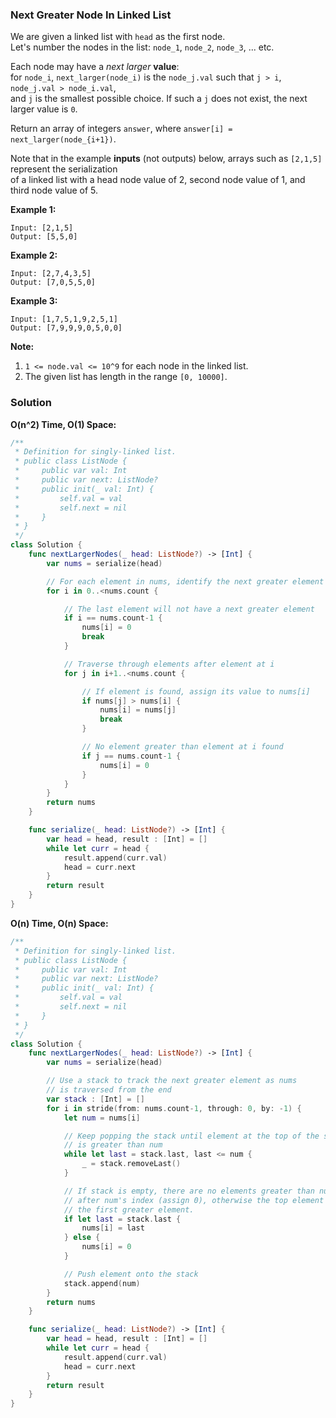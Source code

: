 
### Next Greater Node In Linked List

We are given a linked list with `head` as the first node.</br>
Let's number the nodes in the list: `node_1`, `node_2`, `node_3`, ... etc.

Each node may have a *next larger* __value__:</br> 
for `node_i`, `next_larger(node_i)` is the `node_j.val` such that `j > i`, `node_j.val > node_i.val`,</br> 
and `j` is the smallest possible choice.  If such a `j` does not exist, the next larger value is `0`.

Return an array of integers `answer`, where `answer[i] = next_larger(node_{i+1})`.

Note that in the example __inputs__ (not outputs) below, arrays such as `[2,1,5]` represent the serialization</br> 
of a linked list with a head node value of 2, second node value of 1, and third node value of 5.

__Example 1:__
```
Input: [2,1,5]
Output: [5,5,0]
```
__Example 2:__
```
Input: [2,7,4,3,5]
Output: [7,0,5,5,0]
```
__Example 3:__
```
Input: [1,7,5,1,9,2,5,1]
Output: [7,9,9,9,0,5,0,0]
```

__Note:__
1. `1 <= node.val <= 10^9` for each node in the linked list.
2. The given list has length in the range `[0, 10000]`.

### Solution
__O(n^2) Time, O(1) Space:__
```Swift
/**
 * Definition for singly-linked list.
 * public class ListNode {
 *     public var val: Int
 *     public var next: ListNode?
 *     public init(_ val: Int) {
 *         self.val = val
 *         self.next = nil
 *     }
 * }
 */
class Solution {
    func nextLargerNodes(_ head: ListNode?) -> [Int] {
        var nums = serialize(head)

        // For each element in nums, identify the next greater element
        for i in 0..<nums.count {

            // The last element will not have a next greater element
            if i == nums.count-1 {
                nums[i] = 0
                break
            }

            // Traverse through elements after element at i
            for j in i+1..<nums.count {

                // If element is found, assign its value to nums[i]
                if nums[j] > nums[i] {
                    nums[i] = nums[j]
                    break
                }

                // No element greater than element at i found
                if j == nums.count-1 {
                    nums[i] = 0
                }
            }
        }
        return nums
    }

    func serialize(_ head: ListNode?) -> [Int] {
        var head = head, result : [Int] = []
        while let curr = head {
            result.append(curr.val)
            head = curr.next
        }
        return result
    }
}
```
__O(n) Time, O(n) Space:__
```Swift
/**
 * Definition for singly-linked list.
 * public class ListNode {
 *     public var val: Int
 *     public var next: ListNode?
 *     public init(_ val: Int) {
 *         self.val = val
 *         self.next = nil
 *     }
 * }
 */
class Solution {
    func nextLargerNodes(_ head: ListNode?) -> [Int] {
        var nums = serialize(head)

        // Use a stack to track the next greater element as nums
        // is traversed from the end
        var stack : [Int] = []
        for i in stride(from: nums.count-1, through: 0, by: -1) {
            let num = nums[i]

            // Keep popping the stack until element at the top of the stack
            // is greater than num
            while let last = stack.last, last <= num {
                _ = stack.removeLast()
            }

            // If stack is empty, there are no elements greater than num
            // after num's index (assign 0), otherwise the top element is
            // the first greater element.
            if let last = stack.last {
                nums[i] = last
            } else {
                nums[i] = 0
            }

            // Push element onto the stack
            stack.append(num)
        }
        return nums
    }

    func serialize(_ head: ListNode?) -> [Int] {
        var head = head, result : [Int] = []
        while let curr = head {
            result.append(curr.val)
            head = curr.next
        }
        return result
    }
}
```